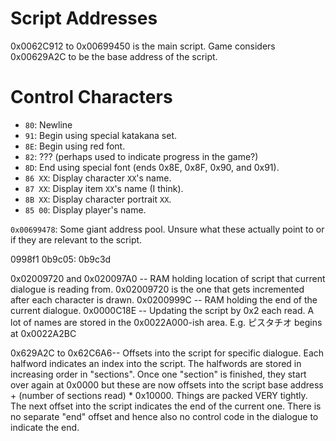 Script Addresses
=======
0x0062C912 to 0x00699450 is the main script.
Game considers 0x00629A2C to be the base address of the script.

Control Characters
==================
* `80`: Newline
* `91`: Begin using special katakana set.
* `8E`: Begin using red font.
* `82`: ??? (perhaps used to indicate progress in the game?)
* `8D`: End using special font (ends 0x8E, 0x8F, 0x90, and 0x91).
* `86 XX`: Display character `XX`'s name.
* `87 XX`: Display item `XX`'s name (I think).
* `8B XX`: Display character portrait `XX`.
* `85 00`: Display player's name.

`0x00699478`: Some giant address pool. Unsure what these actually point to or
if they are relevant to the script.

0998f1
0b9c05:
0b9c3d


0x02009720 and 0x020097A0 -- RAM holding location of script that current dialogue is reading from. 0x02009720 is the one that gets incremented after each character is drawn.
0x0200999C -- RAM holding the end of the current dialogue.
0x0000C18E -- Updating the script by 0x2 each read.
A lot of names are stored in the 0x0022A000-ish area. E.g. ピスタチオ begins at 0x0022A2BC


0x629A2C to 0x62C6A6-- Offsets into the script for specific dialogue. Each halfword indicates an index into the script. The halfwords are stored in increasing order in "sections". Once one "section" is finished, they start over again at 0x0000 but these are now offsets into the script base address + (number of sections read) * 0x10000. Things are packed VERY tightly. The next offset into the script indicates the end of the current one. There is no separate "end" offset and hence also no control code in the dialogue to indicate the end.
